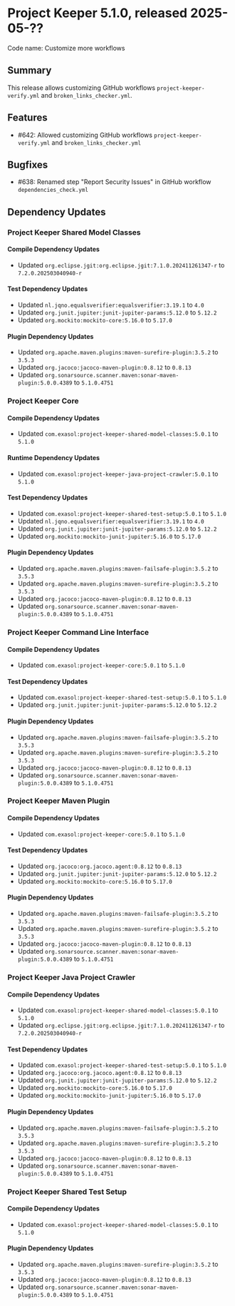 # Project Keeper 5.1.0, released 2025-05-??

Code name: Customize more workflows

## Summary

This release allows customizing GitHub workflows `project-keeper-verify.yml` and `broken_links_checker.yml`.

## Features

* #642: Allowed customizing GitHub workflows `project-keeper-verify.yml` and `broken_links_checker.yml`

## Bugfixes

* #638: Renamed step "Report Security Issues" in GitHub workflow `dependencies_check.yml`

## Dependency Updates

### Project Keeper Shared Model Classes

#### Compile Dependency Updates

* Updated `org.eclipse.jgit:org.eclipse.jgit:7.1.0.202411261347-r` to `7.2.0.202503040940-r`

#### Test Dependency Updates

* Updated `nl.jqno.equalsverifier:equalsverifier:3.19.1` to `4.0`
* Updated `org.junit.jupiter:junit-jupiter-params:5.12.0` to `5.12.2`
* Updated `org.mockito:mockito-core:5.16.0` to `5.17.0`

#### Plugin Dependency Updates

* Updated `org.apache.maven.plugins:maven-surefire-plugin:3.5.2` to `3.5.3`
* Updated `org.jacoco:jacoco-maven-plugin:0.8.12` to `0.8.13`
* Updated `org.sonarsource.scanner.maven:sonar-maven-plugin:5.0.0.4389` to `5.1.0.4751`

### Project Keeper Core

#### Compile Dependency Updates

* Updated `com.exasol:project-keeper-shared-model-classes:5.0.1` to `5.1.0`

#### Runtime Dependency Updates

* Updated `com.exasol:project-keeper-java-project-crawler:5.0.1` to `5.1.0`

#### Test Dependency Updates

* Updated `com.exasol:project-keeper-shared-test-setup:5.0.1` to `5.1.0`
* Updated `nl.jqno.equalsverifier:equalsverifier:3.19.1` to `4.0`
* Updated `org.junit.jupiter:junit-jupiter-params:5.12.0` to `5.12.2`
* Updated `org.mockito:mockito-junit-jupiter:5.16.0` to `5.17.0`

#### Plugin Dependency Updates

* Updated `org.apache.maven.plugins:maven-failsafe-plugin:3.5.2` to `3.5.3`
* Updated `org.apache.maven.plugins:maven-surefire-plugin:3.5.2` to `3.5.3`
* Updated `org.jacoco:jacoco-maven-plugin:0.8.12` to `0.8.13`
* Updated `org.sonarsource.scanner.maven:sonar-maven-plugin:5.0.0.4389` to `5.1.0.4751`

### Project Keeper Command Line Interface

#### Compile Dependency Updates

* Updated `com.exasol:project-keeper-core:5.0.1` to `5.1.0`

#### Test Dependency Updates

* Updated `com.exasol:project-keeper-shared-test-setup:5.0.1` to `5.1.0`
* Updated `org.junit.jupiter:junit-jupiter-params:5.12.0` to `5.12.2`

#### Plugin Dependency Updates

* Updated `org.apache.maven.plugins:maven-failsafe-plugin:3.5.2` to `3.5.3`
* Updated `org.apache.maven.plugins:maven-surefire-plugin:3.5.2` to `3.5.3`
* Updated `org.jacoco:jacoco-maven-plugin:0.8.12` to `0.8.13`
* Updated `org.sonarsource.scanner.maven:sonar-maven-plugin:5.0.0.4389` to `5.1.0.4751`

### Project Keeper Maven Plugin

#### Compile Dependency Updates

* Updated `com.exasol:project-keeper-core:5.0.1` to `5.1.0`

#### Test Dependency Updates

* Updated `org.jacoco:org.jacoco.agent:0.8.12` to `0.8.13`
* Updated `org.junit.jupiter:junit-jupiter-params:5.12.0` to `5.12.2`
* Updated `org.mockito:mockito-core:5.16.0` to `5.17.0`

#### Plugin Dependency Updates

* Updated `org.apache.maven.plugins:maven-failsafe-plugin:3.5.2` to `3.5.3`
* Updated `org.apache.maven.plugins:maven-surefire-plugin:3.5.2` to `3.5.3`
* Updated `org.jacoco:jacoco-maven-plugin:0.8.12` to `0.8.13`
* Updated `org.sonarsource.scanner.maven:sonar-maven-plugin:5.0.0.4389` to `5.1.0.4751`

### Project Keeper Java Project Crawler

#### Compile Dependency Updates

* Updated `com.exasol:project-keeper-shared-model-classes:5.0.1` to `5.1.0`
* Updated `org.eclipse.jgit:org.eclipse.jgit:7.1.0.202411261347-r` to `7.2.0.202503040940-r`

#### Test Dependency Updates

* Updated `com.exasol:project-keeper-shared-test-setup:5.0.1` to `5.1.0`
* Updated `org.jacoco:org.jacoco.agent:0.8.12` to `0.8.13`
* Updated `org.junit.jupiter:junit-jupiter-params:5.12.0` to `5.12.2`
* Updated `org.mockito:mockito-core:5.16.0` to `5.17.0`
* Updated `org.mockito:mockito-junit-jupiter:5.16.0` to `5.17.0`

#### Plugin Dependency Updates

* Updated `org.apache.maven.plugins:maven-failsafe-plugin:3.5.2` to `3.5.3`
* Updated `org.apache.maven.plugins:maven-surefire-plugin:3.5.2` to `3.5.3`
* Updated `org.jacoco:jacoco-maven-plugin:0.8.12` to `0.8.13`
* Updated `org.sonarsource.scanner.maven:sonar-maven-plugin:5.0.0.4389` to `5.1.0.4751`

### Project Keeper Shared Test Setup

#### Compile Dependency Updates

* Updated `com.exasol:project-keeper-shared-model-classes:5.0.1` to `5.1.0`

#### Plugin Dependency Updates

* Updated `org.apache.maven.plugins:maven-surefire-plugin:3.5.2` to `3.5.3`
* Updated `org.jacoco:jacoco-maven-plugin:0.8.12` to `0.8.13`
* Updated `org.sonarsource.scanner.maven:sonar-maven-plugin:5.0.0.4389` to `5.1.0.4751`
